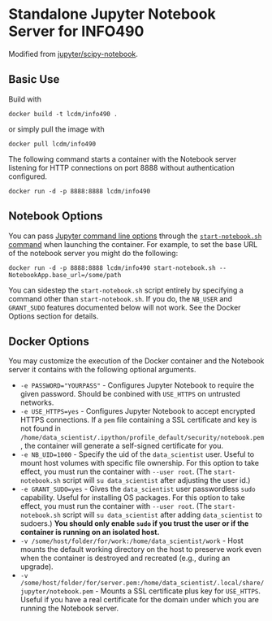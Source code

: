 # Standalone Jupyter Notebook Server for INFO490

Modified from [jupyter/scipy-notebook](https://github.com/jupyter/docker-stacks).

## Basic Use

Build with

```
docker build -t lcdm/info490 .
```

or simply pull the image with

```
docker pull lcdm/info490
```

The following command starts a container with the Notebook server listening for HTTP connections on port 8888 without authentication configured.

```
docker run -d -p 8888:8888 lcdm/info490
```

## Notebook Options

You can pass [Jupyter command line options](http://jupyter.readthedocs.org/en/latest/config.html#command-line-arguments) through the [`start-notebook.sh` command](https://github.com/jupyter/docker-stacks/blob/master/minimal-notebook/start-notebook.sh#L15) when launching the container. For example, to set the base URL of the notebook server you might do the following:

```
docker run -d -p 8888:8888 lcdm/info490 start-notebook.sh --NotebookApp.base_url=/some/path
```

You can sidestep the `start-notebook.sh` script entirely by specifying a command other than `start-notebook.sh`. If you do, the `NB_USER` and `GRANT_SUDO` features documented below will not work. See the Docker Options section for details.

## Docker Options

You may customize the execution of the Docker container and the Notebook server it contains with the following optional arguments.

* `-e PASSWORD="YOURPASS"` - Configures Jupyter Notebook to require the given password. Should be conbined with `USE_HTTPS` on untrusted networks.
* `-e USE_HTTPS=yes` - Configures Jupyter Notebook to accept encrypted HTTPS connections. If a `pem` file containing a SSL certificate and key is not found in `/home/data_scientist/.ipython/profile_default/security/notebook.pem`, the container will generate a self-signed certificate for you.
* `-e NB_UID=1000` - Specify the uid of the `data_scientist` user. Useful to mount host volumes with specific file ownership. For this option to take effect, you must run the container with `--user root`. (The `start-notebook.sh` script will `su data_scientist` after adjusting the user id.)
* `-e GRANT_SUDO=yes` - Gives the `data_scientist` user passwordless `sudo` capability. Useful for installing OS packages. For this option to take effect, you must run the container with `--user root`. (The `start-notebook.sh` script will `su data_scientist` after adding `data_scientist` to sudoers.) **You should only enable `sudo` if you trust the user or if the container is running on an isolated host.**
* `-v /some/host/folder/for/work:/home/data_scientist/work` - Host mounts the default working directory on the host to preserve work even when the container is destroyed and recreated (e.g., during an upgrade).
* `-v /some/host/folder/for/server.pem:/home/data_scientist/.local/share/jupyter/notebook.pem` - Mounts a SSL certificate plus key for `USE_HTTPS`. Useful if you have a real certificate for the domain under which you are running the Notebook server.
